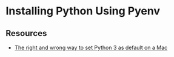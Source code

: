 # Installing Python Using Pyenv

Resources
---

- [The right and wrong way to set Python 3 as default on a Mac](https://opensource.com/article/19/5/python-3-default-mac)
